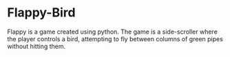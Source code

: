 # Flappy-Bird
Flappy is a game created using python. The game is a side-scroller where the player controls a bird, attempting to fly between columns of green pipes without hitting them. 
